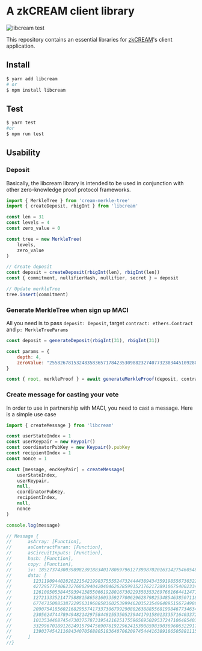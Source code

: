 # A zkCREAM client library

![libcream test](https://github.com/kazuakiishiguro/libcream/workflows/libcream%20test/badge.svg?branch=master)

This repository contains an essential libraries for [zkCREAM](https://github.com/couger-inc/cream)'s client application.

## Install

```bash
$ yarn add libcream
# or
$ npm install libcream
```

## Test
```bash
$ yarn test
#or
$ npm run test
```

## Usability

### Deposit
Basically, the libcream library is intended to be used in conjunction with other zero-knowledge proof protocol frameworks.

```javascript
import { MerkleTree } from 'cream-merkle-tree'
import { createDeposit, rbigInt } from 'libcream'

const len = 31
const levels = 4
const zero_value = 0

const tree = new MerkleTree(
	levels,
	zero_value
)

// Create deposit
const deposit = createDeposit(rbigInt(len), rbigInt(len))
const { commitment, nullifierHash, nullifier, secret } = deposit

// Update merkleTree
tree.insert(commitment)
```

### Generate MerkleTree when sign up MACI
All you need is to pass `deposit: Deposit`, target `contract: ethers.Contract` and `p: MerkleTreeParams`

```javascript
const deposit = generateDeposit(rbigInt(31), rbigInt(31))

const params = {
	depth: 4,
	zeroValue: "2558267815324835836571784235309882327407732303445109280607932348234378166811"
}

const { root, merkleProof } = await generateMerkleProof(deposit, contract, params)
```

### Create message for casting your vote
In order to use in partnership with MACI, you need to cast a message. Here is a simple use case

```javascript
import { createMessage } from 'libcream'

const userStateIndex = 1
const userKeypair = new Keypair()
const coordinatorPubKey = new Keypair().pubKey
const recipientIndex = 1
const nonce = 1

const [message, encKeyPair] = createMessage(
    userStateIndex,
    userKeypair,
    null,
    coordinatorPubKey,
    recipientIndex,
    null,
    nonce
)

console.log(message)

// Message {
//      asArray: [Function],
//      asContractParam: [Function],
//      asCircuitInputs: [Function],
//      hash: [Function],
//      copy: [Function],
//      iv: 185273743003989823918834017806979612739987020163142754605482722745160024803n,
//      data: [
//        12311909440282622154219983755552473244443894343591985567303227809516726503449n,
//        42729577740623276802940420404626285991521762172891067540023340839538206556899n,
//        12610050538445939413855066192801673022935035326976616644124715813192497313341n,
//        12721333521477588815865816033592770062962879825348546385071187996127267268651n,
//        6774715088538722956319688583602539994620352354964895156724986989935524816617n,
//        20907541856021682955741733730679929080263888556819984677346342338990513027077n,
//        23056247447894948214297584481553505239441791580133357164033722194508283028929n,
//        10135344687454730375787319542162517559656950295372471064854032077012631951921n,
//        33299670189126249157947569076192296241539085983903696063229178041352348127066n,
//        13903745421168434070568805183640706209745444163891865058811159780729482213771n
//      ]
//}
```
